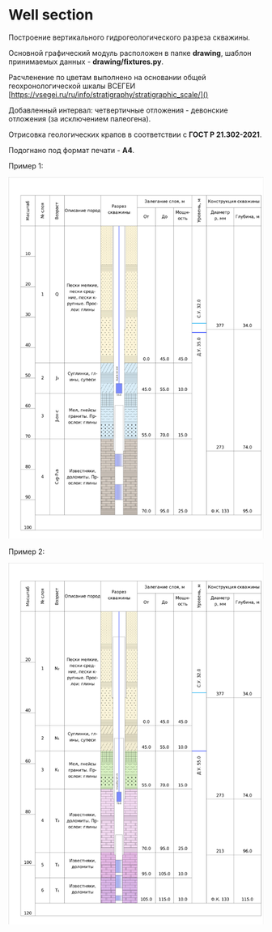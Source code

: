 # Well section

Построение вертикального гидрогеологического разреза скважины.

Основной графический модуль расположен в папке **drawing**, шаблон принимаемых данных - **drawing/fixtures.py**.

Расчленение по цветам выполнено на основании общей геохронологической шкалы ВСЕГЕИ [https://vsegei.ru/ru/info/stratigraphy/stratigraphic_scale/]()

Добавленный интервал: четвертичные отложения - девонские отложения (за исключением палеогена).

Отрисовка геологических крапов в соответствии с **ГОСТ Р 21.302-2021**.

Подогнано под формат печати - **А4**.

Пример 1:

![1677419468970](image/README/1677419468970.png)


Пример 2:

![1677419196793](image/README/1677419196793.png)
